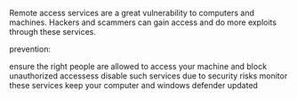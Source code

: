 Remote access services are a great vulnerability to computers and machines. Hackers and scammers can gain access and do more exploits through these services.

prevention:

ensure the right people are allowed to access your machine and block unauthorized accessess
disable such services due to security risks
monitor these services
keep your computer and windows defender updated